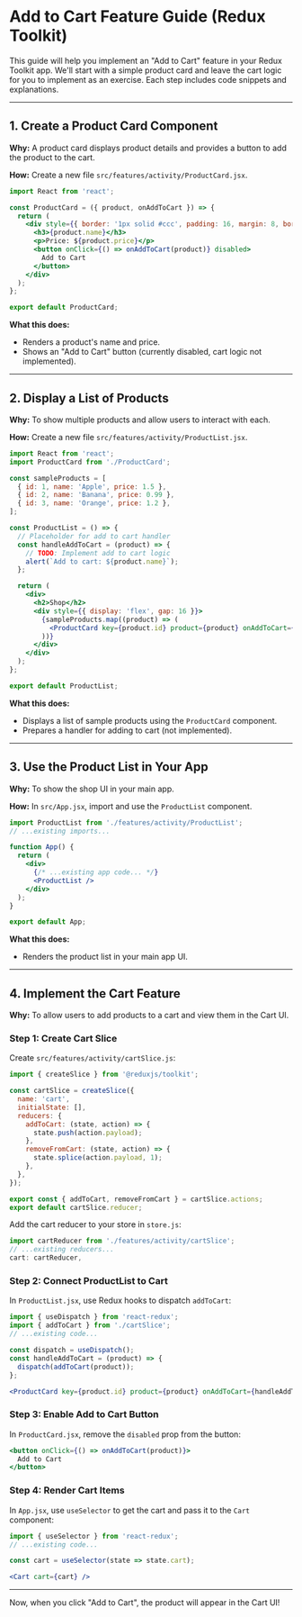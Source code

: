 # Add to Cart Feature Guide (Redux Toolkit)

This guide will help you implement an "Add to Cart" feature in your Redux Toolkit app. We'll start with a simple product card and leave the cart logic for you to implement as an exercise. Each step includes code snippets and explanations.

---

## 1. Create a Product Card Component

**Why:** A product card displays product details and provides a button to add the product to the cart.

**How:** Create a new file `src/features/activity/ProductCard.jsx`.

```jsx
import React from 'react';

const ProductCard = ({ product, onAddToCart }) => {
  return (
    <div style={{ border: '1px solid #ccc', padding: 16, margin: 8, borderRadius: 8 }}>
      <h3>{product.name}</h3>
      <p>Price: ${product.price}</p>
      <button onClick={() => onAddToCart(product)} disabled>
        Add to Cart
      </button>
    </div>
  );
};

export default ProductCard;
```

**What this does:**
- Renders a product's name and price.
- Shows an "Add to Cart" button (currently disabled, cart logic not implemented).

---

## 2. Display a List of Products

**Why:** To show multiple products and allow users to interact with each.

**How:** Create a new file `src/features/activity/ProductList.jsx`.

```jsx
import React from 'react';
import ProductCard from './ProductCard';

const sampleProducts = [
  { id: 1, name: 'Apple', price: 1.5 },
  { id: 2, name: 'Banana', price: 0.99 },
  { id: 3, name: 'Orange', price: 1.2 },
];

const ProductList = () => {
  // Placeholder for add to cart handler
  const handleAddToCart = (product) => {
    // TODO: Implement add to cart logic
    alert(`Add to cart: ${product.name}`);
  };

  return (
    <div>
      <h2>Shop</h2>
      <div style={{ display: 'flex', gap: 16 }}>
        {sampleProducts.map((product) => (
          <ProductCard key={product.id} product={product} onAddToCart={handleAddToCart} />
        ))}
      </div>
    </div>
  );
};

export default ProductList;
```

**What this does:**
- Displays a list of sample products using the `ProductCard` component.
- Prepares a handler for adding to cart (not implemented).

---

## 3. Use the Product List in Your App

**Why:** To show the shop UI in your main app.

**How:** In `src/App.jsx`, import and use the `ProductList` component.

```jsx
import ProductList from './features/activity/ProductList';
// ...existing imports...

function App() {
  return (
    <div>
      {/* ...existing app code... */}
      <ProductList />
    </div>
  );
}

export default App;
```

**What this does:**
- Renders the product list in your main app UI.

---

## 4. Implement the Cart Feature

**Why:** To allow users to add products to a cart and view them in the Cart UI.

### Step 1: Create Cart Slice

Create `src/features/activity/cartSlice.js`:

```js
import { createSlice } from '@reduxjs/toolkit';

const cartSlice = createSlice({
  name: 'cart',
  initialState: [],
  reducers: {
    addToCart: (state, action) => {
      state.push(action.payload);
    },
    removeFromCart: (state, action) => {
      state.splice(action.payload, 1);
    },
  },
});

export const { addToCart, removeFromCart } = cartSlice.actions;
export default cartSlice.reducer;
```

Add the cart reducer to your store in `store.js`:

```js
import cartReducer from './features/activity/cartSlice';
// ...existing reducers...
cart: cartReducer,
```

### Step 2: Connect ProductList to Cart

In `ProductList.jsx`, use Redux hooks to dispatch `addToCart`:

```jsx
import { useDispatch } from 'react-redux';
import { addToCart } from './cartSlice';
// ...existing code...

const dispatch = useDispatch();
const handleAddToCart = (product) => {
  dispatch(addToCart(product));
};

<ProductCard key={product.id} product={product} onAddToCart={handleAddToCart} />
```

### Step 3: Enable Add to Cart Button

In `ProductCard.jsx`, remove the `disabled` prop from the button:

```jsx
<button onClick={() => onAddToCart(product)}>
  Add to Cart
</button>
```

### Step 4: Render Cart Items

In `App.jsx`, use `useSelector` to get the cart and pass it to the `Cart` component:

```jsx
import { useSelector } from 'react-redux';
// ...existing code...

const cart = useSelector(state => state.cart);

<Cart cart={cart} />
```

---

Now, when you click "Add to Cart", the product will appear in the Cart UI!
